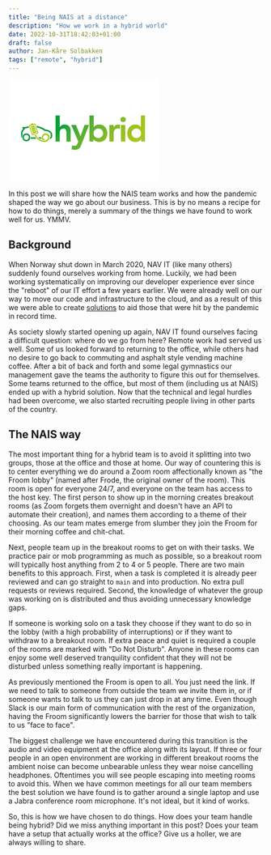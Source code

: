 ```yaml
---
title: "Being NAIS at a distance"
description: "How we work in a hybrid world"
date: 2022-10-31T18:42:03+01:00
draft: false
author: Jan-Kåre Solbakken
tags: ["remote", "hybrid"]
---
```


![hybrid](./images/hybrid.png) 

In this post we will share how the NAIS team works and how the pandemic shaped the way we go about our business. This is by no means a recipe for how to do things, merely a summary of the things we have found to work well for us. YMMV.

## Background

When Norway shut down in March 2020, NAV IT (like many others) suddenly found ourselves working from home. Luckily, we had been working systematically on improving our developer experience ever since the "reboot" of our IT effort a few years earlier. We were already well on our way to move our code and infrastructure to the cloud, and as a result of this we were able to create [solutions](https://www.kode24.no/kodenytt/slik-koda-nav-ny-dagpenge-losning-pa-tre-dager/72331871) to aid those that were hit by the pandemic in record time.

As society slowly started opening up again, NAV IT found ourselves facing a difficult question: where do we go from here? Remote work had served us well. Some of us looked forward to returning to the office, while others had no desire to go back to commuting and asphalt style vending machine coffee. After a bit of back and forth and some legal gymnastics our management gave the teams the authority to figure this out for themselves. Some teams returned to the office, but most of them (including us at NAIS) ended up with a hybrid solution. Now that the technical and legal hurdles had been overcome, we also started recruiting people living in other parts of the country.

## The NAIS way

The most important thing for a hybrid team is to avoid it splitting into two groups, those at the office and those at home. Our way of countering this is to center everything we do around a Zoom room affectionally known as "the Froom lobby" (named after Frode, the original owner of the room). This room is open for everyone 24/7, and everyone on the team has access to the host key. The first person to show up in the morning creates breakout rooms (as Zoom forgets them overnight and doesn't have an API to automate their creation), and names them according to a theme of their choosing. As our team mates emerge from slumber they join the Froom for their morning coffee and chit-chat. 

Next, people team up in the breakout rooms to get on with their tasks. We practice pair or mob programming as much as possible, so a breakout room will typically host anything from 2 to 4 or 5 people. There are two main benefits to this approach. First, when a task is completed it is already peer reviewed and can go straight to `main` and into production. No extra pull requests or reviews required. Second, the knowledge of whatever the group was working on is distributed and thus avoiding unnecessary knowledge gaps.

If someone is working solo on a task they choose if they want to do so in the lobby (with a high probability of interruptions) or if they want to withdraw to a breakout room. If extra peace and quiet is required a couple of the rooms are marked with "Do Not Disturb". Anyone in these rooms can enjoy some well deserved tranquility confident that they will not be disturbed unless something really important is happening.

As previously mentioned the Froom is open to all. You just need the link. If we need to talk to someone from outside the team we invite them in, or if someone wants to talk to us they can just drop in at any time. Even though Slack is our main form of communication with the rest of the organization, having the Froom significantly lowers the barrier for those that wish to talk to us "face to face".

The biggest challenge we have encountered during this transition is the audio and video equipment at the office along with its layout. If three or four people in an open environment are working in different breakout rooms the ambient noise can become unbearable unless they wear noise cancelling headphones. Oftentimes you will see people escaping into meeting rooms to avoid this. When we have common meetings for all our team members the best solution we have found is to gather around a single laptop and use a Jabra conference room microphone. It's not ideal, but it kind of works.

So, this is how we have chosen to do things. How does your team handle being hybrid? Did we miss anything important in this post? Does your team have a setup that actually works at the office? Give us a holler, we are always willing to share.
